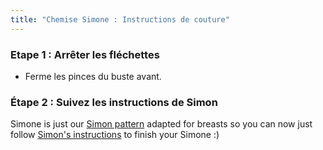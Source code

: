 ```yaml
---
title: "Chemise Simone : Instructions de couture"
---
```


### Etape 1 : Arrêter les fléchettes

- Ferme les pinces du buste avant.

### Étape 2 : Suivez les instructions de Simon

<Note>

Simone is just our [Simon pattern](/designs/simon/) adapted for breasts so you can now just follow [Simon's instructions](/docs/designs/simon/instructions) to finish your Simone :)

</Note>
